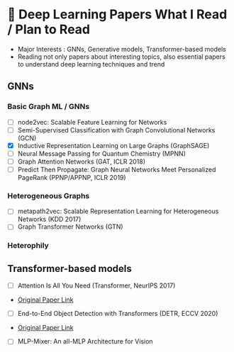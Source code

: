 # 📑 Deep Learning Papers What I Read / Plan to Read

- Major Interests : GNNs, Generative models, Transformer-based models
- Reading not only papers about interesting topics, also essential papers to understand deep learning techniques and trend

## GNNs
### Basic Graph ML / GNNs
- [ ] node2vec: Scalable Feature Learning for Networks
- [ ] Semi-Supervised Classification with Graph Convolutional Networks (GCN)
- [X] Inductive Representation Learning on Large Graphs (GraphSAGE)
- [ ] Neural Message Passing for Quantum Chemistry (MPNN)
- [ ] Graph Attention Networks (GAT, ICLR 2018)
- [ ] Predict Then Propagate: Graph Neural Networks Meet Personalized PageRank (PPNP/APPNP, ICLR 2019)

### Heterogeneous Graphs
- [ ] metapath2vec: Scalable Representation Learning for Heterogeneous Networks (KDD 2017)
- [ ] Graph Transformer Networks (GTN)

### Heterophily 

## Transformer-based models
- [ ] Attention Is All You Need (Transformer, NeurIPS 2017)
- [Original Paper Link](https://arxiv.org/abs/1706.03762) 
- [ ] End-to-End Object Detection with Transformers (DETR, ECCV 2020)
- [Original Paper Link](https://arxiv.org/abs/2005.12872)
- [ ] MLP-Mixer: An all-MLP Architecture for Vision
